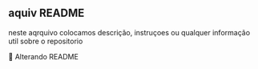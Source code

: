 ## **aquiv README**
 neste aqrquivo colocamos descrição, instruçoes ou qualquer
  informação util sobre o repositorio  
 
💐  Alterando README

